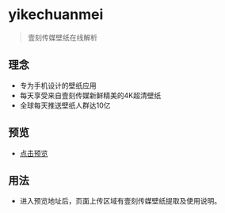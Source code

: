 # yikechuanmei
> 壹刻传媒壁纸在线解析

## 理念

- 专为手机设计的壁纸应用 
- 每天享受来自壹刻传媒新鲜精美的4K超清壁纸
- 全球每天推送壁纸人群达10亿

## 预览

- [点击预览](https://leachzhou.github.io/yikechuanmei)

## 用法

- 进入预览地址后，页面上传区域有壹刻传媒壁纸提取及使用说明。



